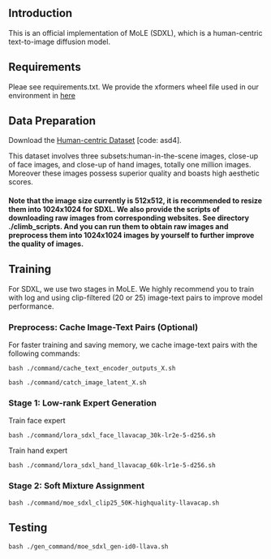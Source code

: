 ## Introduction
This is an official implementation of MoLE (SDXL), which is a human-centric text-to-image diffusion model. 

## Requirements
Pleae see requirements.txt. We provide the xformers wheel file used in our environment in [here](https://drive.google.com/file/d/1XLvP0T_xoxUyuqA7nCJLjc3Cn1p9KaYG/view?usp=sharing)

## Data Preparation
Download the [Human-centric Dataset](https://pan.baidu.com/s/1QL_IImARcBBLwleXEI1wsg) [code: asd4].

This dataset involves three subsets:human-in-the-scene images, close-up of face images, and close-up of hand images, totally one million images. Moreover these images possess superior quality and boasts high aesthetic scores. 


#### Note that the image size currently is 512x512, it is recommended to resize them into 1024x1024 for SDXL. We also provide the scripts of downloading raw images from corresponding websites. See directory ./climb_scripts. And you can run them to obtain raw images and preprocess them into 1024x1024 images by yourself to further improve the quality of images.

## Training
For SDXL, we use two stages in MoLE. We highly recommend you to train with log and using clip-filtered (20 or 25) image-text pairs to improve model performance.


### Preprocess: Cache Image-Text Pairs (Optional)

For faster training and saving memory, we cache image-text pairs with the following commands:

```shell
bash ./command/cache_text_encoder_outputs_X.sh
```

```shell 
bash ./command/catch_image_latent_X.sh
```

### Stage 1: Low-rank Expert Generation

Train face expert
```shell
bash ./command/lora_sdxl_face_llavacap_30k-lr2e-5-d256.sh
```

Train hand expert
```shell
bash ./command/lora_sdxl_hand_llavacap_60k-lr1e-5-d256.sh
```

### Stage 2: Soft Mixture Assignment

```shell
bash ./command/moe_sdxl_clip25_50K-highquality-llavacap.sh
```

## Testing
```shell
bash ./gen_command/moe_sdxl_gen-id0-llava.sh
```




